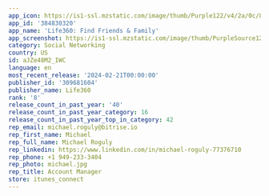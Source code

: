 ```yaml
---
app_icon: https://is1-ssl.mzstatic.com/image/thumb/Purple122/v4/2a/0c/82/2a0c82f7-06d3-268f-3f19-ef8b7dde8c02/AppIcon-0-0-1x_U007ephone-0-0-85-220.png/1024x1024bb.png
app_id: '384830320'
app_name: 'Life360: Find Friends & Family'
app_screenshot: https://is1-ssl.mzstatic.com/image/thumb/PurpleSource126/v4/37/fc/de/37fcde25-dc6b-3ed9-e8fa-804a455b9fb3/8fb53ef9-5bdb-40c2-a491-63f57f1edba5_6.5_Cover_1.png/1284x2778bb.png
category: Social Networking
country: US
id: aJZe48M2_IWC
language: en
most_recent_release: '2024-02-21T00:00:00'
publisher_id: '309681604'
publisher_name: Life360
rank: '8'
release_count_in_past_year: '40'
release_count_in_past_year_category: 16
release_count_in_past_year_top_in_category: 42
rep_email: michael.roguly@bitrise.io
rep_first_name: Michael
rep_full_name: Michael Roguly
rep_linkedin: https://www.linkedin.com/in/michael-roguly-77376710
rep_phone: +1 949-233-3404
rep_photo: michael.jpg
rep_title: Account Manager
store: itunes_connect
---
```

